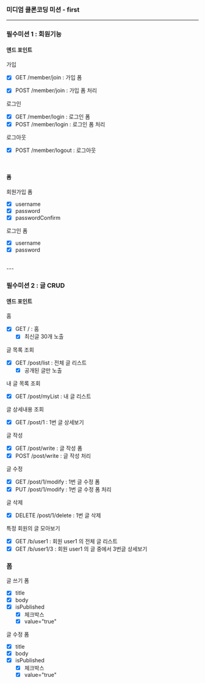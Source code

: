 ### 미디엄 클론코딩 미션 - first

---

### 필수미션 1 : 회원기능

#### 엔드 포인트
가입
- [x] GET /member/join : 가입 폼
- [x] POST /member/join : 가입 폼 처리


로그인
- [x] GET /member/login : 로그인 폼
- [x] POST /member/login : 로그인 폼 처리

로그아웃
- [x] POST /member/logout : 로그아웃

<br>

#### 폼
회원가입 폼
- [x] username
- [x] password
- [x] passwordConfirm

로그인 폼
- [x] username
- [x] password

<br>
---

### 필수미션 2 : 글 CRUD

#### 엔드 포인트
홈
- [x] GET / : 홈
    - [x] 최신글 30개 노출

글 목록 조회
- [x] GET /post/list : 전체 글 리스트
    - [x] 공개된 글만 노출

내 글 목록 조회
- [x] GET /post/myList : 내 글 리스트

글 상세내용 조회
- [x] GET /post/1 : 1번 글 상세보기

글 작성
- [x] GET /post/write : 글 작성 폼
- [x] POST /post/write : 글 작성 처리

글 수정
- [x] GET /post/1/modify : 1번 글 수정 폼
- [x] PUT /post/1/modify : 1번 글 수정 폼 처리

글 삭제
- [x] DELETE /post/1/delete : 1번 글 삭제

특정 회원의 글 모아보기
- [x] GET /b/user1 : 회원 user1 의 전체 글 리스트
- [x] GET /b/user1/3 : 회원 user1 의 글 중에서 3번글 상세보기

### 폼
글 쓰기 폼
- [x] title
- [x] body
- [x] isPublished
    - [x] 체크박스
    - [x] value="true"

글 수정 폼
- [x] title
- [x] body
- [x] isPublished
    - [x] 체크박스
    - [x] value="true"